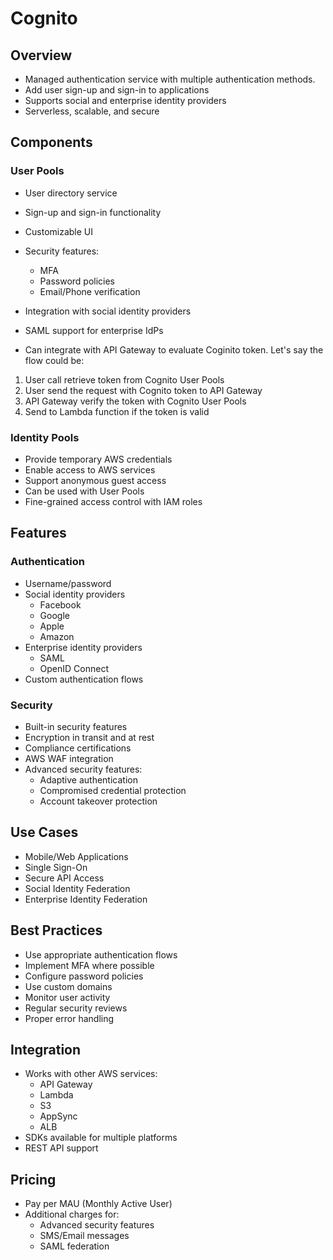 # Cognito
## Overview
- Managed authentication service with multiple authentication methods.
- Add user sign-up and sign-in to applications
- Supports social and enterprise identity providers
- Serverless, scalable, and secure

## Components
### User Pools
- User directory service
- Sign-up and sign-in functionality
- Customizable UI
- Security features:
  - MFA
  - Password policies
  - Email/Phone verification
- Integration with social identity providers
- SAML support for enterprise IdPs

- Can integrate with API Gateway to evaluate Coginito token. Let's say the flow could be:
1. User call retrieve token from Cognito User Pools
2. User send the request with Cognito token to API Gateway
3. API Gateway verify the token with Cognito User Pools
4. Send to Lambda function if the token is valid

### Identity Pools
- Provide temporary AWS credentials
- Enable access to AWS services
- Support anonymous guest access
- Can be used with User Pools
- Fine-grained access control with IAM roles

## Features
### Authentication
- Username/password
- Social identity providers
  - Facebook
  - Google
  - Apple
  - Amazon
- Enterprise identity providers
  - SAML
  - OpenID Connect
- Custom authentication flows

### Security
- Built-in security features
- Encryption in transit and at rest
- Compliance certifications
- AWS WAF integration
- Advanced security features:
  - Adaptive authentication
  - Compromised credential protection
  - Account takeover protection

## Use Cases
- Mobile/Web Applications
- Single Sign-On
- Secure API Access
- Social Identity Federation
- Enterprise Identity Federation

## Best Practices
- Use appropriate authentication flows
- Implement MFA where possible
- Configure password policies
- Use custom domains
- Monitor user activity
- Regular security reviews
- Proper error handling

## Integration
- Works with other AWS services:
  - API Gateway
  - Lambda
  - S3
  - AppSync
  - ALB
- SDKs available for multiple platforms
- REST API support

## Pricing
- Pay per MAU (Monthly Active User)
- Additional charges for:
  - Advanced security features
  - SMS/Email messages
  - SAML federation

